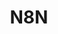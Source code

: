 ---
created: '2025-09-16T15:05:15.653266'
modified: '2025-09-17T15:36:34.495795'
ship_factor: 5
subtype: mcp-servers
tags: []
title: N8N
type: tool
version: 1
---